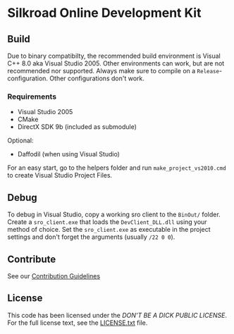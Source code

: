 # Silkroad Online Development Kit

## Build

Due to binary compatibilty, the recommended build environment is Visual C++ 8.0 aka Visual Studio 2005. Other environments can work, but are not recommended nor supported. Always make sure to compile on a `Release`-configuration. Other configurations don't work.

### Requirements

* Visual Studio 2005
* CMake
* DirectX SDK 9b (included as submodule)

Optional:

* Daffodil (when using Visual Studio)

For an easy start, go to the helpers folder and run `make_project_vs2010.cmd` to create Visual Studio Project Files.

## Debug

To debug in Visual Studio, copy a working sro client to the `BinOut/` folder. Create a `sro_client.exe` that loads the `DevClient_DLL.dll` using your method of choice. Set the `sro_client.exe` as executable in the project settings and don't forget the arguments (usually `/22 0 0`).

## Contribute

See our [Contribution Guidelines](CONTRIBUTING.md)

## License

This code has been licensed under the *DON'T BE A DICK PUBLIC LICENSE*. For the full license text, see the [LICENSE.txt](LICENSE.txt) file.
